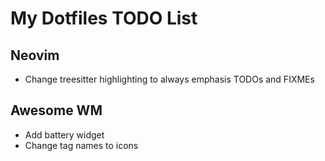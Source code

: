 # My Dotfiles TODO List

## Neovim
- Change treesitter highlighting to always emphasis TODOs and FIXMEs

## Awesome WM
- Add battery widget
- Change tag names to icons
